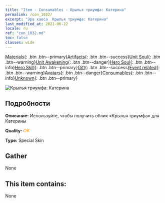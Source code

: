 ```yaml
---
title: "Item - Consumables - Крылья триумфа: Катерина"
permalink: /con_1032/
excerpt: "Эра хаоса  Крылья триумфа: Катерина"
last_modified_at: 2021-06-22
locale: ru
ref: "con_1032.md"
toc: false
classes: wide
---
```

 [Materials](/ItemsRU/){: .btn .btn--primary}[Artifacts](/ItemsRU/Artifacts/){: .btn .btn--success}[Unit Soul](/ItemsRU/UnitSoul/){: .btn .btn--warning}[Unit Awakening](/ItemsRU/UnitAwakening/){: .btn .btn--danger}[Hero Soul](/ItemsRU/HeroSoul/){: .btn .btn--info}[Hero Skill](/ItemsRU/HeroSkill/){: .btn .btn--primary}[Gift](/ItemsRU/Gift/){: .btn .btn--success}[Event related](/ItemsRU/Events/){: .btn .btn--warning}[Avatars](/ItemsRU/Avatars/){: .btn .btn--danger}[Consumables](/ItemsRU/Consumables/){: .btn .btn--info}[Unknown](/ItemsRU/Unknown/){: .btn .btn--primary}

 ![Крылья триумфа: Катерина](/images/h/h_Catherine10.jpg)

## Подробности
 **Описание:** Используйте, чтобы получить облик «Крылья триумфа» для Катерины

 **Quality:** <span style="color: #FF8C00">OK</span>

 **Type:** Special Skin

## Gather

  None

## This item contains:

  None

